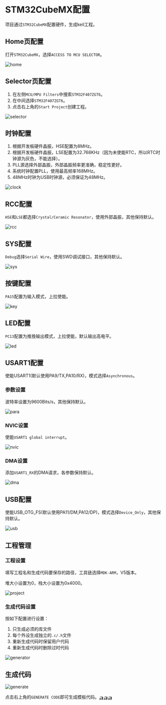 # STM32CubeMX配置

项目通过`STM32CubeMX`配置硬件，生成keil工程。

## Home页配置

打开`STM32CubeMX`，选择`ACCESS TO MCU SELECTOR`。

![home](../images/stm32/home.png)

## Selector页配置

1. 在左侧`MCU/MPU Filters`中搜索`STM32F407ZGT6`。
2. 在中间选择`STM32F407ZGT6`。
3. 点击右上角的`Start Project`创建工程。

![selector](../images/stm32/selector.png)

## 时钟配置

1. 根据开发板硬件晶振，HSE配置为8MHz。
2. 根据开发板硬件晶振，LSE配置为32.768KHz（因为未使能RTC，所以RTC时钟源为灰色，不能选择）。
3. PLL源选择外部晶振，外部晶振频率更准确，稳定性更好。
4. 系统时钟配置PLL，使用最高频率168MHz。
5. 48MHz时钟为USB时钟源，必须保证为48MHz。

![clock](../images/stm32/clock.png)

## RCC配置

`HSE`和`LSE`都选择`Crystal/Ceramic Resonator`，使用外部晶振，其他保持默认。

![rcc](../images/stm32/rcc.png)

## SYS配置

`Debug`选择`Serial Wire`，使用SWD调试接口，其他保持默认。

![sys](../images/stm32/sys.png)

## 按键配置

`PA15`配置为输入模式，上拉使能。

![key](../images/stm32/KEY_PA15.png)

## LED配置

`PC13`配置为推挽输出模式，上拉使能，默认输出高电平。

![led](../images/stm32/LED_PC13.png)

## USART1配置

使能USART1(默认使用PA9/TX,PA10/RX)，模式选择`Asynchronous`。

### 参数设置

波特率设置为9600Bits/s，其他保持默认。

![para](../images/stm32/usart1_para.png)

### NVIC设置

使能`USART1 global interrupt`。

![nvic](../images/stm32/usart1_nvic.png)

### DMA设置

添加`USART1_RX`的DMA请求，各参数保持默认。

![dma](../images/stm32/usart1_dma.png)

## USB配置

使能USB_OTG_FS(默认使用PA11/DM,PA12/DP)，模式选择`Device_Only`，其他保持默认。

![usb](../images/stm32/usb.png)

## 工程管理

### 工程设置

填写工程名和生成代码要保存的路径，工具链选择`MDK-ARM`，V5版本。

堆大小设置为0，栈大小设置为0x4000。

![project](../images/stm32/project.png)

### 生成代码设置

按如下配置进行设置：

1. 只生成必须的库文件
2. 每个外设生成独立的`.c/.h`文件
3. 重新生成代码时保留用户代码
4. 重新生成代码时删除过时代码

![generator](../images/stm32/generator.png)

## 生成代码

![generate](../images/stm32/generate.png)

点击右上角的`GENERATE CODE`即可生成模板代码。🛺🛺🛺